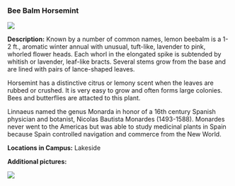 ### Bee Balm Horsemint
![](http://www.astro.princeton.edu/~ruixu/fig/BeeBalmHorsemint.jpg)

**Description:**
Known by a number of common names, lemon beebalm is a 1-2 ft., aromatic winter annual with unusual, tuft-like, lavender to pink, whorled flower heads. Each whorl in the elongated spike is subtended by whitish or lavender, leaf-like bracts. Several stems grow from the base and are lined with pairs of lance-shaped leaves.

Horsemint has a distinctive citrus or lemony scent when the leaves are rubbed or crushed. It is very easy to grow and often forms large colonies. Bees and butterflies are attacted to this plant.

Linnaeus named the genus Monarda in honor of a 16th century Spanish physician and botanist, Nicolas Bautista Monardes (1493-1588). Monardes never went to the Americas but was able to study medicinal plants in Spain because Spain controlled navigation and commerce from the New World.



**Locations in Campus:** Lakeside

**Additional pictures:**

![](http://www.astro.princeton.edu/~ruixu/fig/BeeBalmHorsemint1.jpg)
